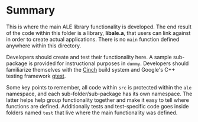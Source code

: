 # Summary

This is where the main ALE library functionality is developed.  The
end result of the code within this folder is a library,
**libale.a**, that users can link against in order to create actual
applications.  There is no `main` function defined anywhere within
this directory.

Developers should create and test their functionality here.  A sample
sub-package is provided for instructional purposes in `dummy`.
Developers should familiarize themselves with the
[Cinch](https://github.com/losalamos/cinch) build system and Google's
C++ testing framework
[gtest](https://github.com/google/googletest/blob/master/googletest/docs/Primer.md).

Some key points to remember, all code within `src` is protected within
the `ale` namespace, and each sub-folder/sub-package has its own
namespace.  The latter helps help group functionality together and
make it easy to tell where functions are defined.  Additionally tests
and test-specific code goes inside folders named `test` that live where
the main functionality was defined.

